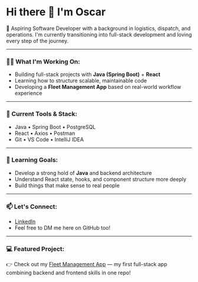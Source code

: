 # Hi there 👋 I'm Oscar

🚀 Aspiring Software Developer with a background in logistics, dispatch, and operations. I'm currently transitioning into full-stack development and loving every step of the journey.

---

### 👨‍💻 What I'm Working On:
- Building full-stack projects with **Java (Spring Boot)** + **React**
- Learning how to structure scalable, maintainable code
- Developing a **Fleet Management App** based on real-world workflow experience

---

### 🔧 Current Tools & Stack:
- Java • Spring Boot • PostgreSQL  
- React • Axios • Postman  
- Git • VS Code • IntelliJ IDEA

---

### 🧠 Learning Goals:
- Develop a strong hold of **Java** and backend architecture
- Understand React state, hooks, and component structure more deeply
- Build things that make sense to real people
---

### 📫 Let's Connect:
- [LinkedIn](https://www.linkedin.com/in/oscarpaulperez/)  
- Feel free to DM me here on GitHub too!

---

### 💻 Featured Project:
👉 Check out my [Fleet Management App](https://github.com/carirsm/fleet-management-app) — my first full-stack app combining backend and frontend skills in one repo!


<!---
carirsm/carirsm is a ✨ special ✨ repository because its `README.md` (this file) appears on your GitHub profile.
You can click the Preview link to take a look at your changes.
--->
